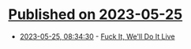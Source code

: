 # [Published on 2023-05-25](index.md)

* [2023-05-25, 08:34:30](https://lobste.rs/s/32hmxt/fuck_it_we_ll_do_it_live) - [Fuck It, We'll Do It Live](https://acko.net/blog/do-it-live/)

